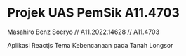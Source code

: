 # Projek UAS PemSik A11.4703

Masahiro Benz Soeryo // A11.2022.14628 // A11.4703

Aplikasi Reactjs Tema Kebencanaan pada Tanah Longsor
